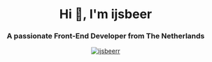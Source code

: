 <center>
<h1 align="center">Hi 👋, I'm ijsbeer</h1>
<h3 align="center">A passionate Front-End Developer from The Netherlands</h3>

<p align="center"> <a href="https://github.com/ryo-ma/github-profile-trophy"><img src="https://github-profile-trophy.vercel.app/?username=ijsbeerr" alt="ijsbeerr" /></a> </p>
